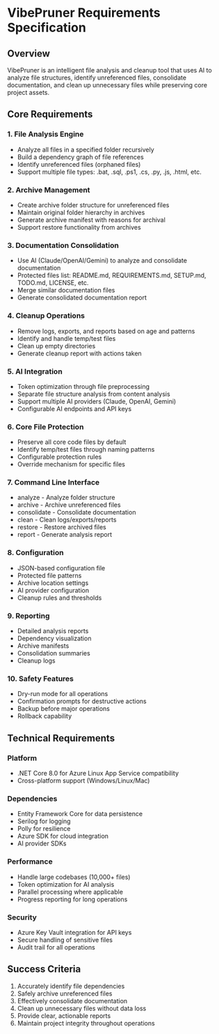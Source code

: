# VibePruner Requirements Specification

## Overview
VibePruner is an intelligent file analysis and cleanup tool that uses AI to analyze file structures, identify unreferenced files, consolidate documentation, and clean up unnecessary files while preserving core project assets.

## Core Requirements

### 1. File Analysis Engine
- Analyze all files in a specified folder recursively
- Build a dependency graph of file references
- Identify unreferenced files (orphaned files)
- Support multiple file types: .bat, .sql, .ps1, .cs, .py, .js, .html, etc.

### 2. Archive Management
- Create archive folder structure for unreferenced files
- Maintain original folder hierarchy in archives
- Generate archive manifest with reasons for archival
- Support restore functionality from archives

### 3. Documentation Consolidation
- Use AI (Claude/OpenAI/Gemini) to analyze and consolidate documentation
- Protected files list: README.md, REQUIREMENTS.md, SETUP.md, TODO.md, LICENSE, etc.
- Merge similar documentation files
- Generate consolidated documentation report

### 4. Cleanup Operations
- Remove logs, exports, and reports based on age and patterns
- Identify and handle temp/test files
- Clean up empty directories
- Generate cleanup report with actions taken

### 5. AI Integration
- Token optimization through file preprocessing
- Separate file structure analysis from content analysis
- Support multiple AI providers (Claude, OpenAI, Gemini)
- Configurable AI endpoints and API keys

### 6. Core File Protection
- Preserve all core code files by default
- Identify temp/test files through naming patterns
- Configurable protection rules
- Override mechanism for specific files

### 7. Command Line Interface
- analyze <folder> - Analyze folder structure
- archive <folder> - Archive unreferenced files
- consolidate <folder> - Consolidate documentation
- clean <folder> - Clean logs/exports/reports
- restore <archive> - Restore archived files
- report - Generate analysis report

### 8. Configuration
- JSON-based configuration file
- Protected file patterns
- Archive location settings
- AI provider configuration
- Cleanup rules and thresholds

### 9. Reporting
- Detailed analysis reports
- Dependency visualization
- Archive manifests
- Consolidation summaries
- Cleanup logs

### 10. Safety Features
- Dry-run mode for all operations
- Confirmation prompts for destructive actions
- Backup before major operations
- Rollback capability

## Technical Requirements

### Platform
- .NET Core 8.0 for Azure Linux App Service compatibility
- Cross-platform support (Windows/Linux/Mac)

### Dependencies
- Entity Framework Core for data persistence
- Serilog for logging
- Polly for resilience
- Azure SDK for cloud integration
- AI provider SDKs

### Performance
- Handle large codebases (10,000+ files)
- Token optimization for AI analysis
- Parallel processing where applicable
- Progress reporting for long operations

### Security
- Azure Key Vault integration for API keys
- Secure handling of sensitive files
- Audit trail for all operations

## Success Criteria
1. Accurately identify file dependencies
2. Safely archive unreferenced files
3. Effectively consolidate documentation
4. Clean up unnecessary files without data loss
5. Provide clear, actionable reports
6. Maintain project integrity throughout operations